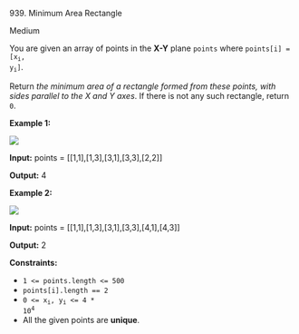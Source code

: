 939\. Minimum Area Rectangle

Medium

You are given an array of points in the **X-Y** plane `points` where <code>points[i] = [x<sub>i</sub>, y<sub>i</sub>]</code>.

Return _the minimum area of a rectangle formed from these points, with sides parallel to the X and Y axes_. If there is not any such rectangle, return `0`.

**Example 1:**

![](https://leetcode-in-java.github.io/src/main/java/g0901_1000/s0939_minimum_area_rectangle/rec1.jpg)

**Input:** points = [[1,1],[1,3],[3,1],[3,3],[2,2]]

**Output:** 4

**Example 2:**

![](https://leetcode-in-java.github.io/src/main/java/g0901_1000/s0939_minimum_area_rectangle/rec2.jpg)

**Input:** points = [[1,1],[1,3],[3,1],[3,3],[4,1],[4,3]]

**Output:** 2

**Constraints:**

*   `1 <= points.length <= 500`
*   `points[i].length == 2`
*   <code>0 <= x<sub>i</sub>, y<sub>i</sub> <= 4 * 10<sup>4</sup></code>
*   All the given points are **unique**.